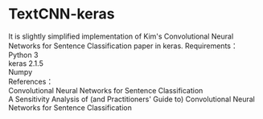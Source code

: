 # TextCNN-keras
It is slightly simplified implementation of Kim's Convolutional Neural Networks for Sentence Classification paper in keras.
Requirements：</br>
Python 3</br>
keras 2.1.5</br>
Numpy</br>
References：</br>
Convolutional Neural Networks for Sentence Classification</br>
A Sensitivity Analysis of (and Practitioners' Guide to) Convolutional Neural Networks for Sentence Classification</br>
